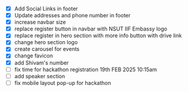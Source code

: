 - [x] Add Social Links in footer
- [x] Update addresses and phone number in footer
- [x] increase navbar size
- [x] replace register button in navbar with NSUT IIF Embassy logo
- [x] replace register in hero section with more info button with drive link
- [x] change hero section logo
- [x] create carousel for events
- [x] change favicon
- [x] add Shivam's number
- [ ] fix time for hackathon registration 19th FEB 2025 10:15am
- [ ] add speaker section
- [ ] fix mobile layout pop-up for hackathon
